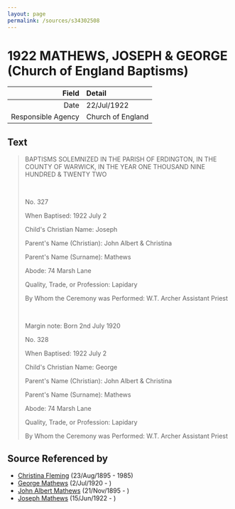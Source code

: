 ```yaml
---
layout: page
permalink: /sources/s34302508
---
```


# 1922 MATHEWS, JOSEPH & GEORGE (Church of England Baptisms)

Field | Detail
---:|:---
Date | 22/Jul/1922
Responsible Agency | Church of England

## Text

> BAPTISMS SOLEMNIZED IN THE PARISH OF ERDINGTON, IN THE COUNTY OF WARWICK, IN THE YEAR ONE THOUSAND NINE HUNDRED & TWENTY TWO
>
> <br/>
>
> No. 327
>
> When Baptised: 1922 July 2
>
> Child's Christian Name: Joseph
>
> Parent's Name (Christian): John Albert & Christina
>
> Parent's Name (Surname): Mathews
>
> Abode: 74 Marsh Lane
>
> Quality, Trade, or Profession: Lapidary
>
> By Whom the Ceremony was Performed: W.T. Archer Assistant Priest
>
> <br/>
>
> Margin note: Born 2nd July 1920
>
> No. 328
>
> When Baptised: 1922 July 2
>
> Child's Christian Name: George
>
> Parent's Name (Christian): John Albert & Christina
>
> Parent's Name (Surname): Mathews
>
> Abode: 74 Marsh Lane
>
> Quality, Trade, or Profession: Lapidary
>
> By Whom the Ceremony was Performed: W.T. Archer Assistant Priest
>

## Source Referenced by

* [Christina Fleming](../people/@89446044@-christina-fleming-b1895-8-23-d1985.md) (23/Aug/1895 - 1985)
* [George Mathews](../people/@81407904@-george-mathews-b1920-7-2-d.md) (2/Jul/1920 - )
* [John Albert Mathews](../people/@5643892@-john-albert-mathews-b1895-11-21-d.md) (21/Nov/1895 - )
* [Joseph Mathews](../people/@98232688@-joseph-mathews-b1922-6-15-d.md) (15/Jun/1922 - )
